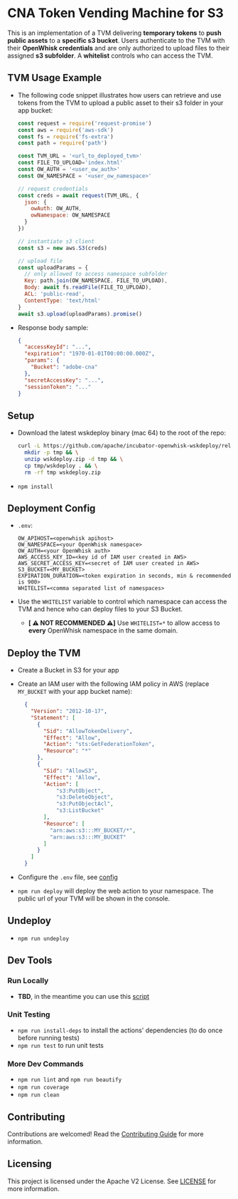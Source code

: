 # CNA Token Vending Machine for S3

This is an implementation of a TVM delivering **temporary tokens** to **push public
assets** to a **specific s3 bucket**. Users authenticate to the TVM with their
**OpenWhisk credentials** and are only authorized to upload files to their assigned
**s3 subfolder**. A **whitelist** controls who can access the TVM.

## TVM Usage Example

- The following code snippet illustrates how users can retrieve and use tokens from the
TVM to upload a public asset to their s3 folder in your app bucket:

  ```js
  const request = require('request-promise')
  const aws = require('aws-sdk')
  const fs = require('fs-extra')
  const path = require('path')

  const TVM_URL = '<url_to_deployed_tvm>'
  const FILE_TO_UPLOAD='index.html'
  const OW_AUTH = '<user_ow_auth>'
  const OW_NAMESPACE = '<user_ow_namespace>'

  // request credentials
  const creds = await request(TVM_URL, {
    json: {
      owAuth: OW_AUTH,
      owNamespace: OW_NAMESPACE
    }
  })

  // instantiate s3 client
  const s3 = new aws.S3(creds)

  // upload file
  const uploadParams = {
    // only allowed to access namespace subfolder
    Key: path.join(OW_NAMESPACE, FILE_TO_UPLOAD),
    Body: await fs.readFile(FILE_TO_UPLOAD),
    ACL: 'public-read',
    ContentType: 'text/html'
  }
  await s3.upload(uploadParams).promise()
  ```

- Response body sample:

  ```json
  {
    "accessKeyId": "...",
    "expiration": "1970-01-01T00:00:00.000Z",
    "params": {
      "Bucket": "adobe-cna"
    },
    "secretAccessKey": "...",
    "sessionToken": "..."
  }
  ```

## Setup

- Download the latest wskdeploy binary (mac 64) to the root of the repo:

    ```bash
    curl -L https://github.com/apache/incubator-openwhisk-wskdeploy/releases/download/latest/openwhisk_wskdeploy-latest-mac-amd64.zip -o wskdeploy.zip && \
      mkdir -p tmp && \
      unzip wskdeploy.zip -d tmp && \
      cp tmp/wskdeploy . && \
      rm -rf tmp wskdeploy.zip
    ```

- `npm install`

## Deployment Config

- `.env`:

  ```
  OW_APIHOST=<openwhisk apihost>
  OW_NAMESPACE=<your OpenWhisk namespace>
  OW_AUTH=<your OpenWhisk auth>
  AWS_ACCESS_KEY_ID=<key id of IAM user created in AWS>
  AWS_SECRET_ACCESS_KEY=<secret of IAM user created in AWS>
  S3_BUCKET=<MY_BUCKET>
  EXPIRATION_DURATION=<token expiration in seconds, min & recommended is 900>
  WHITELIST=<comma separated list of namespaces>
  ```

- Use the `WHITELIST` variable to control which namespace can access the TVM and
  hence who can deploy files to your S3 Bucket.
  - **[ ⚠️ NOT RECOMMENDED ⚠️]** Use `WHITELIST=*` to allow access to
    **every** OpenWhisk namespace in the same domain.

## Deploy the TVM

- Create a Bucket in S3 for your app
- Create an IAM user with the following IAM policy in AWS (replace `MY_BUCKET` with
  your app bucket name):

  ```json
    {
      "Version": "2012-10-17",
      "Statement": [
        {
          "Sid": "AllowTokenDelivery",
          "Effect": "Allow",
          "Action": "sts:GetFederationToken",
          "Resource": "*"
        },
        {
          "Sid": "AllowS3",
          "Effect": "Allow",
          "Action": [
              "s3:PutObject",
              "s3:DeleteObject",
              "s3:PutObjectAcl",
              "s3:ListBucket"
          ],
          "Resource": [
            "arn:aws:s3:::MY_BUCKET/*",
            "arn:aws:s3:::MY_BUCKET"
          ]
        }
      ]
    }
  ```

- Configure the `.env` file, see [config](#deployment-config)

- `npm run deploy` will deploy the web action to your namespace. The public
  url of your TVM will be shown in the console.

## Undeploy

- `npm run undeploy`

## Dev Tools

### Run Locally

- **TBD**, in the meantime you can use this [script](https://github.com/apache/incubator-openwhisk-devtools/tree/master/node-local)

### Unit Testing

- `npm run install-deps` to install the actions' dependencies (to do once before
  running tests)
- `npm run test` to run unit tests

### More Dev Commands

- `npm run lint` and `npm run beautify`
- `npm run coverage`
- `npm run clean`

## Contributing

Contributions are welcomed! Read the [Contributing Guide](./.github/CONTRIBUTING.md) for more information.

## Licensing

This project is licensed under the Apache V2 License. See [LICENSE](LICENSE) for more information.